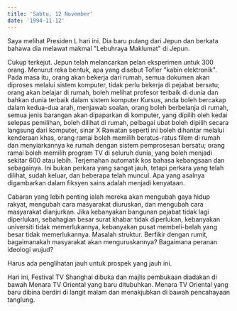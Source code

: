 ```yaml
---
title: 'Sabtu, 12 November'
date: '1994-11-12'
---
```


Saya melihat Presiden L hari ini. Dia baru pulang dari Jepun dan berkata bahawa dia melawat makmal "Lebuhraya Maklumat" di Jepun.

Cukup terkejut. Jepun telah melancarkan pelan eksperimen untuk 300 orang. Menurut reka bentuk, apa yang disebut Tofler "kabin elektronik". Pada masa itu, orang akan bekerja dari rumah, semua dokumen akan diproses melalui sistem komputer, tidak perlu bekerja di pejabat bersatu; orang akan belajar di rumah, boleh melihat profesor terbaik di dunia dan bahkan dunia terbaik dalam sistem komputer Kursus, anda boleh bercakap dalam kedua-dua arah, menjawab soalan, orang boleh berbelanja di rumah, semua jenis barangan akan dipaparkan di komputer, yang dipilih oleh kedai selepas pemilihan, boleh dilihat di rumah, pelbagai ubat boleh dipilih secara langsung dari komputer, sinar X Rawatan seperti ini boleh dihantar melalui kenderaan khas, orang ramai boleh memilih beratus-ratus filem di rumah dan menyiarkannya ke rumah dengan sistem pemprosesan bersatu; orang ramai boleh memilih program TV di seluruh dunia, yang boleh menjadi sekitar 600 atau lebih. Terjemahan automatik kos bahasa kebangsaan dan sebagainya. Ini bukan perkara yang sangat jauh, tetapi perkara yang telah dilihat, sudah keluar, dan beberapa telah muncul. Apa yang asalnya digambarkan dalam fiksyen sains adalah menjadi kenyataan.

Cabaran yang lebih penting ialah mereka akan mengubah gaya hidup rakyat, mengubah cara masyarakat diuruskan, dan mengubah cara masyarakat dianjurkan. Jika kebanyakan bangunan pejabat tidak lagi diperlukan, sebahagian besar surat khabar tidak diperlukan, kebanyakan universiti tidak memerlukannya, kebanyakan pusat membeli-belah yang besar tidak memerlukannya. Masalah struktur. Berfikir dengan rumit, bagaimanakah masyarakat akan menguruskannya? Bagaimana peranan ideologi wujud?

Harus ada penglihatan jauh untuk prospek yang jauh ini.

Hari ini, Festival TV Shanghai dibuka dan majlis pembukaan diadakan di bawah Menara TV Oriental yang baru ditubuhkan. Menara TV Oriental yang baru dibina berdiri di langit malam dan menakjubkan di bawah pencahayaan tanglung.

